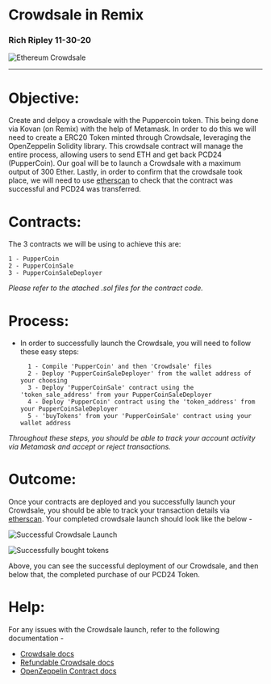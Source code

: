 # Crowdsale in Remix

### Rich Ripley 11-30-20

![Ethereum Crowdsale](https://miro.medium.com/max/1400/1*F2b3YwJUYiZKmPXw0Tz9ig.png)

---

# Objective: 
Create and delpoy a crowdsale with the Puppercoin token. This being done via Kovan (on Remix) with the help of Metamask. In order to do this we will need to create a ERC20 Token minted through Crowdsale, leveraging the OpenZeppelin Solidity library. This crowdsale contract will manage the entire process, allowing users to send ETH and get back PCD24 (PupperCoin). Our goal will be to launch a Crowdsale with a maximum output of 300 Ether. Lastly, in order to confirm that the crowdsale took place, we will need to use [etherscan](https://kovan.etherscan.io/) to check that the contract was successful and PCD24 was transferred. 

# Contracts: 
The 3 contracts we will be using to achieve this are:
    
    1 - PupperCoin
    2 - PupperCoinSale
    3 - PupperCoinSaleDeployer
    
*Please refer to the atached .sol files for the contract code.* 

# Process: 
- In order to successfully launch the Crowdsale, you will need to follow these easy steps:

        1 - Compile 'PupperCoin' and then 'Crowdsale' files
        2 - Deploy 'PupperCoinSaleDeployer' from the wallet address of your choosing
        3 - Deploy 'PupperCoinSale' contract using the 'token_sale_address' from your PupperCoinSaleDeployer
        4 - Deploy 'PupperCoin' contract using the 'token_address' from your PupperCoinSaleDeployer
        5 - 'buyTokens' from your 'PupperCoinSale' contract using your wallet address
        
*Throughout these steps, you should be able to track your account activity via Metamask and accept or reject transactions.*

# Outcome:
Once your contracts are deployed and you successfully launch your Crowdsale, you should be able to track your transaction details via [etherscan](https://kovan.etherscan.io/). Your completed crowdsale launch should look like the below - 

![Successful Crowdsale Launch](https://user-images.githubusercontent.com/65874272/100963282-484a9500-34e3-11eb-9632-311ad26a85eb.png)

![Successfully bought tokens](https://user-images.githubusercontent.com/65874272/100963376-74feac80-34e3-11eb-9f23-9606c6789fcf.png)

Above, you can see the successful deployment of our Crowdsale, and then below that, the completed purchase of our PCD24 Token. 

# Help:

For any issues with the Crowdsale launch, refer to the following documentation - 

 - [Crowdsale docs](https://docs.openzeppelin.com/contracts/2.x/crowdsales)
 - [Refundable Crowdsale docs](https://docs.openzeppelin.com/contracts/2.x/api/crowdsale#RefundableCrowdsale)
 - [OpenZeppelin Contract docs](https://docs.openzeppelin.com/contracts/2.x/)
 

